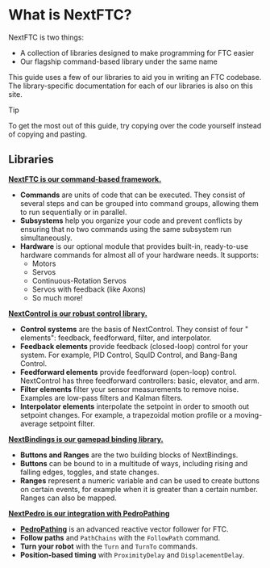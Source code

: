 # What is NextFTC?

NextFTC is two things:

- A collection of libraries designed to make programming for FTC easier
- Our flagship command-based library under the same name

This guide uses a few of our libraries to aid you in writing an FTC codebase.
The library-specific documentation for
each of our libraries is also on this site.

> [!TIP]
> To get the most out of this guide, try copying over the code yourself
> instead of copying and pasting.

## Libraries

[**NextFTC is our command-based framework.**](/nextftc)

- **Commands** are units of code that can be executed. They consist of several
  steps and can be grouped into command
  groups, allowing them to run sequentially or in parallel.
- **Subsystems** help you organize your code and prevent conflicts by ensuring
  that no two commands using the same
  subsystem run simultaneously.
- **Hardware** is our optional module that provides built-in, ready-to-use
  hardware commands for almost all of your
  hardware needs. It supports:
    - Motors
    - Servos
    - Continuous-Rotation Servos
    - Servos with feedback (like Axons)
    - So much more!

[**NextControl is our robust control library.**](/control)

- **Control systems** are the basis of NextControl. They consist of four "
  elements": feedback, feedforward, filter,
  and interpolator.
- **Feedback elements** provide feedback (closed-loop) control for your system.
  For example, PID Control, SquID
  Control, and
  Bang-Bang Control.
- **Feedforward elements** provide feedforward (open-loop) control. NextControl
  has three feedforward controllers:
  basic, elevator, and arm.
- **Filter elements** filter your sensor measurements to remove noise. Examples
  are low-pass filters and Kalman filters.
- **Interpolator elements** interpolate the setpoint in order to smooth out
  setpoint changes. For example, a
  trapezoidal motion profile or a moving-average setpoint filter.

[**NextBindings is our gamepad binding library.**](/bindings)

- **Buttons and Ranges** are the two building blocks of NextBindings.
- **Buttons** can be bound to in a multitude of ways, including rising and
  falling edges, toggles, and state changes.
- **Ranges** represent a numeric variable and can be used to create buttons on
  certain events, for example when it
  is greater than a certain number. Ranges can also be mapped.

[**NextPedro is our integration with PedroPathing**](/pedro)

- [**PedroPathing**](https://pedropathing.com) is an advanced reactive vector
  follower for FTC.
- **Follow paths** and `PathChains` with the `FollowPath` command.
- **Turn your robot** with the `Turn` and `TurnTo` commands.
- **Position-based timing** with `ProximityDelay` and `DisplacementDelay`.